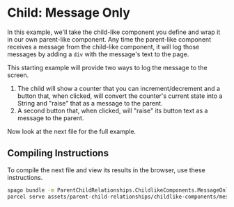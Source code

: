 # Child: Message Only

In this example, we'll take the child-like component you define and wrap it in our own parent-like component. Any time the parent-like component receives a message from the child-like component, it will log those messages by adding a `div` with the message's text to the page.

This starting example will provide two ways to log the message to the screen.
1. The child will show a counter that you can increment/decrement and a button that, when clicked, will convert the counter's current state into a String and "raise" that as a message to the parent.
2. A second button that, when clicked, will "raise" its button text as a message to the parent.

Now look at the next file for the full example.

## Compiling Instructions

To compile the next file and view its results in the browser, use these instructions.

```bash
spago bundle -m ParentChildRelationships.ChildlikeComponents.MessageOnly -t assets/parent-child-relationships/childlike-components/message-only.js
parcel serve assets/parent-child-relationships/childlike-components/message-only.html -o child-message-only--parcelified.html --open
```
